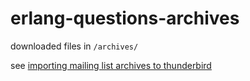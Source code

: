 erlang-questions-archives
====

downloaded files in `/archives/`

see [importing mailing list archives to thunderbird](http://johnpoelstra.com/importing-mailing-list-archives-to-thunderbird/)